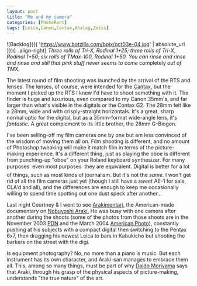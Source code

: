 ```yaml
---
layout: post
title: "Me and my camera"
categories: [PhotoRant]
tags: [Leica,Canon,Contax,Analog,Zeiss]
---
```



![Backlog]({{ 'https://www.botzilla.com/bpix/oct03e-04.jpg' | absolute_url }}){: .align-right}
<i>Three rolls of Tri-X, Rodinal 1+25; three rolls of Tri-X, Rodinal 1+50; six rolls of TMax-100, Rodinal 1+50. You can rinse and rinse and rinse and still that pink stuff never seems to come </i>completely<i> out of TMX.</i>

The latest round of film shooting was launched by the arrival of the RTS and lenses. The lenses, of course, were intended for the <a href="{{ site.baseurl }}{% post_url 2004-02-28-The-Cantax %}">Cantax,</a> but the moment I picked up the RTS I knew I'd have to shoot something with it. The finder is huge and luxurious, even compared to my Canon 35mm's, and far larger than what's visible in the digitals or the Contax G2. The 28mm felt like a 28mm, wide and with crisply-straight horizontals. It's a great, sharp normal optic for the digital, but as a 35mm-format wide-angle lens, it's <i>fantastic.</i> A great complement to its little brother, the 28mm G-Biogon.

I've been selling-off my film cameras one by one but am less convinced of the wisdom of moving them all on. Film shooting is different, and no amount of Photoshop tweaking will make it match film in terms of the picture-making experience. It's a different thing, just as playing the oboe is different from punching-up "oboe" on your Roland keyboard synthesizer. For many purposes &#151; even most purposes &#151; they are equivalent. Digital is better for a lot of things, such as most kinds of journalism. But it's not the <i>same.</i> I won't get rid of all the film cameras just yet (though I still have a <i>sweet</i> AE-1 for sale, CLA'd and all), and the differences are enough to keep me occasionally willing to spend time spotting out one dust speck after another...
<!--more-->

Last night Courtney & I went to see <a href="http://www.arakimentari.com/">Arakimentari,</a> the American-made documentary on <a href="http://www.arakinobuyoshi.com/">Nobuyoshi Araki.</a> He was busy with one camera after another during the shoots (some of the photos from those shoots are in the November 2003 <a href="http://www.pdn-pix.com/photodistrictnews/index.jsp">PDN</a> and the March 2004 <a href="http://www.americanphotomag.com/">American Photo</a>), constantly pushing at his subjects with a compact digital then switching to the Pentax 6x7, then dragging his newest Leica to bars in Kabukicho but shooting the barkers on the street with the digi.

Is equipment photography? No, no more than a piano is music. But each instrument has its own character, and Araki-san manages to embrace them all. This, among so many things, must be part of why <a href="http://www.moriyamadaido.com/">Daido Moriyama</a> says that Araki, through his grasp of the physical aspects of picture-making, understands "the true nature" of the art.
